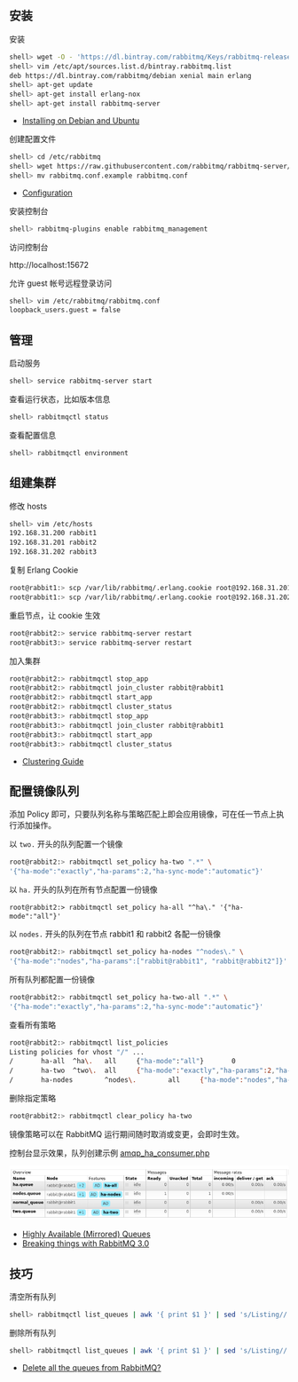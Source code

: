 ## 安装

安装

```sh
shell> wget -O - 'https://dl.bintray.com/rabbitmq/Keys/rabbitmq-release-signing-key.asc' | sudo apt-key add -
shell> vim /etc/apt/sources.list.d/bintray.rabbitmq.list
deb https://dl.bintray.com/rabbitmq/debian xenial main erlang
shell> apt-get update
shell> apt-get install erlang-nox
shell> apt-get install rabbitmq-server
```

- [Installing on Debian and Ubuntu](https://www.rabbitmq.com/install-debian.html)

创建配置文件

```sh
shell> cd /etc/rabbitmq
shell> wget https://raw.githubusercontent.com/rabbitmq/rabbitmq-server/master/docs/rabbitmq.conf.example
shell> mv rabbitmq.conf.example rabbitmq.conf
```

- [Configuration](https://www.rabbitmq.com/configure.html)

安装控制台

```sh
shell> rabbitmq-plugins enable rabbitmq_management
```

访问控制台 

http://localhost:15672

允许 guest 帐号远程登录访问

```sh
shell> vim /etc/rabbitmq/rabbitmq.conf
loopback_users.guest = false
```

## 管理

启动服务

```sh
shell> service rabbitmq-server start
```

查看运行状态，比如版本信息

```sh
shell> rabbitmqctl status
```

查看配置信息

```sh
shell> rabbitmqctl environment
```

## 组建集群

修改 hosts 

```sh
shell> vim /etc/hosts
192.168.31.200 rabbit1
192.168.31.201 rabbit2
192.168.31.202 rabbit3
```

复制 Erlang Cookie

```sh
root@rabbit1:> scp /var/lib/rabbitmq/.erlang.cookie root@192.168.31.201:/var/lib/rabbitmq/.erlang.cookie
root@rabbit1:> scp /var/lib/rabbitmq/.erlang.cookie root@192.168.31.202:/var/lib/rabbitmq/.erlang.cookie
```

重启节点，让 cookie 生效

```sh
root@rabbit2:> service rabbitmq-server restart
root@rabbit3:> service rabbitmq-server restart
```

加入集群

```sh
root@rabbit2:> rabbitmqctl stop_app
root@rabbit2:> rabbitmqctl join_cluster rabbit@rabbit1
root@rabbit2:> rabbitmqctl start_app
root@rabbit2:> rabbitmqctl cluster_status
root@rabbit3:> rabbitmqctl stop_app
root@rabbit3:> rabbitmqctl join_cluster rabbit@rabbit1
root@rabbit3:> rabbitmqctl start_app
root@rabbit3:> rabbitmqctl cluster_status
```

- [Clustering Guide](https://www.rabbitmq.com/clustering.html)

## 配置镜像队列

添加 Policy 即可，只要队列名称与策略匹配上即会应用镜像，可在任一节点上执行添加操作。

以 `two.` 开头的队列配置一个镜像

```sh
root@rabbit2:> rabbitmqctl set_policy ha-two ".*" \
'{"ha-mode":"exactly","ha-params":2,"ha-sync-mode":"automatic"}'
```

以 `ha.` 开头的队列在所有节点配置一份镜像

```
root@rabbit2:> rabbitmqctl set_policy ha-all "^ha\." '{"ha-mode":"all"}'
```

以 `nodes.` 开头的队列在节点 rabbit1 和 rabbit2 各配一份镜像

```sh
root@rabbit2:> rabbitmqctl set_policy ha-nodes "^nodes\." \
'{"ha-mode":"nodes","ha-params":["rabbit@rabbit1", "rabbit@rabbit2"]}'
```

所有队列都配置一份镜像

```sh
root@rabbit2:> rabbitmqctl set_policy ha-two-all ".*" \
'{"ha-mode":"exactly","ha-params":2,"ha-sync-mode":"automatic"}'
```

查看所有策略

```sh
root@rabbit2:> rabbitmqctl list_policies
Listing policies for vhost "/" ...
/       ha-all  ^ha\.   all     {"ha-mode":"all"}       0
/       ha-two  ^two\.  all     {"ha-mode":"exactly","ha-params":2,"ha-sync-mode":"automatic"}  0
/       ha-nodes        ^nodes\.        all     {"ha-mode":"nodes","ha-params":["rabbit@rabbit1","rabbit@rabbit2"]}     0
```

删除指定策略

```sh 
root@rabbit2:> rabbitmqctl clear_policy ha-two
```

镜像策略可以在 RabbitMQ 运行期间随时取消或变更，会即时生效。

控制台显示效果，队列创建示例 [amqp_ha_consumer.php](https://github.com/aisuhua/rabbit/blob/master/demo01/amqp_ha_consumer.php)

![](https://github.com/aisuhua/rabbit/raw/master/demo01/amqp_ha_consumer.png)

- [Highly Available (Mirrored) Queues](https://www.rabbitmq.com/ha.html#mirroring-arguments)
- [Breaking things with RabbitMQ 3.0](http://www.rabbitmq.com/blog/2012/11/19/breaking-things-with-rabbitmq-3-0/)

## 技巧

清空所有队列

```sh
shell> rabbitmqctl list_queues | awk '{ print $1 }' | sed 's/Listing//' | xargs -L1 rabbitmqctl purge_queue
```

删除所有队列

```sh
shell> rabbitmqctl list_queues | awk '{ print $1 }' | sed 's/Listing//' | xargs -L1 rabbitmqctl delete_queue
```

- [Delete all the queues from RabbitMQ?](https://stackoverflow.com/questions/11459676/delete-all-the-queues-from-rabbitmq)
